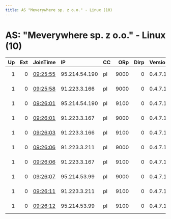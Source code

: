 ```yaml
---
title: AS "Meverywhere sp. z o.o." - Linux (10)
---
```


# AS: "Meverywhere sp. z o.o." - Linux (10)

|   Up |   Ext | JoinTime                                                                                              | IP            | CC   |   ORp |   Dirp | Version   | Contact                  | Nickname   |   eFamMembers |
|-----:|------:|:------------------------------------------------------------------------------------------------------|:--------------|:-----|------:|-------:|:----------|:-------------------------|:-----------|--------------:|
|    1 |     0 | [09:25:55](https://nusenu.github.io/OrNetStats/w/relay/62DFCF40F85477C054320AE6669CE286E445807B.html) | 95.214.54.190 | pl   |  9000 |      0 | 0.4.7.10  | email:admin prsv.ch url: | prsv       |            70 |
|    1 |     0 | [09:25:58](https://nusenu.github.io/OrNetStats/w/relay/7991982FAD3596AC6A37150B8E968B8CAB999E7D.html) | 91.223.3.166  | pl   |  9000 |      0 | 0.4.7.10  | email:admin prsv.ch url: | prsv       |            70 |
|    1 |     0 | [09:26:01](https://nusenu.github.io/OrNetStats/w/relay/29245C42884480029BE70F546168B974C3976AC5.html) | 95.214.54.190 | pl   |  9100 |      0 | 0.4.7.10  | email:admin prsv.ch url: | prsv       |            70 |
|    1 |     0 | [09:26:01](https://nusenu.github.io/OrNetStats/w/relay/93C0F08E661854E79D6178C8F644691E6BD53183.html) | 91.223.3.167  | pl   |  9000 |      0 | 0.4.7.10  | email:admin prsv.ch url: | prsv       |            70 |
|    1 |     0 | [09:26:03](https://nusenu.github.io/OrNetStats/w/relay/E7EDD6789ADFD0EA22595F37BBC2AEF019E8F2E1.html) | 91.223.3.166  | pl   |  9100 |      0 | 0.4.7.10  | email:admin prsv.ch url: | prsv       |            70 |
|    1 |     0 | [09:26:06](https://nusenu.github.io/OrNetStats/w/relay/2946B3F6E6930E075CD53D5B1338B2E403759C4F.html) | 91.223.3.211  | pl   |  9000 |      0 | 0.4.7.10  | email:admin prsv.ch url: | prsv       |            70 |
|    1 |     0 | [09:26:06](https://nusenu.github.io/OrNetStats/w/relay/D37F97DFFA55B61C66154851A2AE246E32B1B198.html) | 91.223.3.167  | pl   |  9100 |      0 | 0.4.7.10  | email:admin prsv.ch url: | prsv       |            70 |
|    1 |     0 | [09:26:07](https://nusenu.github.io/OrNetStats/w/relay/D9ADFE25A42F59C0103E52C4D0DE25B7877FA0F3.html) | 95.214.53.99  | pl   |  9000 |      0 | 0.4.7.10  | email:admin prsv.ch url: | prsv       |            70 |
|    1 |     0 | [09:26:11](https://nusenu.github.io/OrNetStats/w/relay/36A0E51178A42787EB55580C9D5F1AF8C3C3B941.html) | 91.223.3.211  | pl   |  9100 |      0 | 0.4.7.10  | email:admin prsv.ch url: | prsv       |            70 |
|    1 |     0 | [09:26:12](https://nusenu.github.io/OrNetStats/w/relay/A963F4CFB5635FC9B5832E2BC1FBCD3BD4FF973D.html) | 95.214.53.99  | pl   |  9100 |      0 | 0.4.7.10  | email:admin prsv.ch url: | prsv       |            70 |

